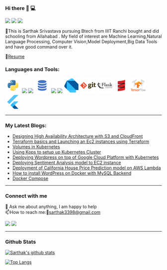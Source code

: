 ### Hi there  :wave: 💻

<p><a href="https://www.linkedin.com/in/sarthak-srivastava-bb3608157/"><img src="https://img.shields.io/badge/linkedin-%230077B5.svg?&style=for-the-badge&logo=linkedin&logoColor=white" height=25></a> <a href="https://medium.com/@sarthak3398"><img src="https://img.shields.io/badge/medium-%2312100E.svg?&style=for-the-badge&logo=medium&logoColor=white" height=25></a> <a href="https://kaggle.com/sarthak3398"><img src="https://avatars0.githubusercontent.com/u/1336944?s=200&v=4" height=25></a></p>

:boy:This is Sarthak Srivastava pursuing Btech from IIIT Ranchi bought and did schooling from Allahabad . My field of interest are Machine Learning,Natural Language Processing, Computer Vision,Model Deployment,Big Data Tools and have good command over it. 

📝[Resume](https://drive.google.com/file/d/1ZYJdsgEYXdftWdjujXoaswu4oxJgZQy4/view?usp=sharing)<br>

### Languages and Tools:

<p><img src="https://raw.githubusercontent.com/github/explore/80688e429a7d4ef2fca1e82350fe8e3517d3494d/topics/python/python.png" height=50>
  <img src="https://raw.githubusercontent.com/itsksaurabh/itsksaurabh/master/assets/docker.gif" height=50> 
  <img src="https://raw.githubusercontent.com/itsksaurabh/itsksaurabh/master/assets/k8s.gif" height=50> 
  <img src="https://raw.githubusercontent.com/github/explore/80688e429a7d4ef2fca1e82350fe8e3517d3494d/topics/sql/sql.png" height=50> 
<img src="https://raw.githubusercontent.com/itsksaurabh/itsksaurabh/master/assets/aws.gif" height=50>
  <img src="https://simpleicons.org/icons/googlecloud.svg" height=50>
  <img src="https://raw.githubusercontent.com/github/explore/80688e429a7d4ef2fca1e82350fe8e3517d3494d/topics/dart/dart.png" height=50> 
  <img src="https://raw.githubusercontent.com/github/explore/80688e429a7d4ef2fca1e82350fe8e3517d3494d/topics/git/git.png" height=50> 
  <img src="https://raw.githubusercontent.com/github/explore/80688e429a7d4ef2fca1e82350fe8e3517d3494d/topics/flask/flask.png" height=50> 
  <img src="https://raw.githubusercontent.com/github/explore/80688e429a7d4ef2fca1e82350fe8e3517d3494d/topics/scala/scala.png" height=50> 
  <img src="https://raw.githubusercontent.com/github/explore/80688e429a7d4ef2fca1e82350fe8e3517d3494d/topics/tensorflow/tensorflow.png" height=50> 
<img src="https://raw.githubusercontent.com/github/explore/80688e429a7d4ef2fca1e82350fe8e3517d3494d/topics/flutter/flutter.png" height=50></p>

---

### My Latest Blogs:<br>
- [Designing High Availability Architecture with S3 and CloudFront](https://sarthak3398.medium.com/designing-high-availability-architecture-with-s3-and-cloudfront-67684d6aa879)<br>
- [Terraform basics and Launching an Ec2 instances using Terraform](https://medium.com/analytics-vidhya/terraform-basics-and-launching-an-ec2-instances-using-terraform-7c9fe0a60421?source=friends_link&sk=0948b7680c25f779d05e10b739a64497)<br>
- [Volumes in Kubernetes](https://medium.com/analytics-vidhya/volumes-in-kubernetes-fa9f50ce4c8f?source=friends_link&sk=4eb1b850d69cc306dad9460006d551c4)<br>
- [Using Kops to setup up Kubernetes Cluster](https://medium.com/analytics-vidhya/using-kops-to-setup-up-kubernetes-cluster-f83d83139f6a?source=friends_link&sk=8ccf63d0695e92a1c4d8da715bdf84a8)<br>
- [Deploying Wordpress on top of Google Cloud Platform with Kubernetes](https://medium.com/@sarthak3398/deploying-wordpress-on-top-of-google-cloud-platform-with-kubernetes-b502347bbd4e)<br>
- [Deploying Sentiment Analysis model to EC2 instance](https://medium.com/@sarthak3398/deploying-sentiment-analysis-model-to-ec2-instance-c3e8ad900e98)<br>
- [Deployment of California House Price Prediction model on AWS Lambda](https://medium.com/@sarthak3398/deployment-of-california-house-price-prediction-model-on-aws-331ead5738b6)<br>
- [How to install WordPress on Docker with MySQL Backend](https://medium.com/@sarthak3398/how-to-install-wordpress-on-docker-using-mysql-backend-1611641d14ac)<br>
- [Docker Compose](https://medium.com/@sarthak3398/docker-compose-afcfc9586dbd)

---

### Connect with me
💬 Ask me about anything, I am happy to help<br>
:mailbox:How to reach me::email:sarthak3398@gmail.com 
<p>                <a href="https://www.instagram.com/sarthak_sriw/"><img src="https://cdn.jsdelivr.net/npm/simple-icons@v3/icons/instagram.svg" height=25></a>           <a href="https://twitter.com/Sriw41118165"><img src="https://cdn.jsdelivr.net/npm/simple-icons@v3/icons/twitter.svg" height=25></a></p>

---

### Github Stats
[![Sarthak's github stats](https://github-readme-stats.vercel.app/api?username=sarthak-sriw)](https://github.com/sarthak-sriw/github-readme-stats)

[![Top Langs](https://github-readme-stats.vercel.app/api/top-langs/?username=sarthak-sriw)](https://github.com/sarthak-sriw/github-readme-stats)

